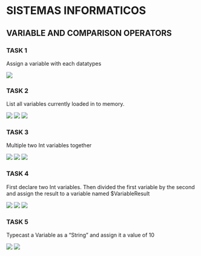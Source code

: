 # SISTEMAS INFORMATICOS

## VARIABLE AND COMPARISON OPERATORS

### TASK 1
Assign a variable with each datatypes

<img src="https://i.gyazo.com/b726ec77cb22e9bb54d0c58d4f0c2a6d.png">

### TASK 2
List all variables currently loaded in to memory.

<img src="https://i.gyazo.com/7f2b2e00d5df2beb18fc2beaa3a9ad43.png">
<img src="https://i.gyazo.com/32f26674e5a1982f13d0d5b62d04f495.png">
<img src="https://i.gyazo.com/8ec84f23fe6e71ec6ad2570f52c9bed8.png">

### TASK 3
Multiple two Int variables together

<img src="https://i.gyazo.com/6869bd2aabb0c9a1a253bc05fa90948e.png">
<img src="https://i.gyazo.com/0c6e86166050de9b52c896188f059856.png">
<img src="https://i.gyazo.com/7598b4ae7f78b827f61c26191d1218b3.png">

### TASK 4
First declare two Int variables. Then divided the first  variable by the second and assign the result to a  variable named $VariableResult

<img src="https://i.gyazo.com/64a5ee91d7fb44a7d1ae4d778058e3d8.png">
<img src="https://i.gyazo.com/31c0b389a3d265c4c4da5a7553eadd07.png">
<img src="https://i.gyazo.com/a824f231ea43bd11ba874ee5398e8acf.png">

### TASK 5
Typecast a Variable as a “String” and assign it a value  of 10

<img src="https://i.gyazo.com/eefabd00d08186335d3c0d8c0e0ff72e.png">

<img src = "https://i.gyazo.com/0e0807164de184335ce39949792491f7.png">